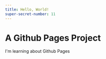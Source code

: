 ```yaml
---
title: Hello, World!
super-secret-number: 11
---
```


# A Github Pages Project

I'm learning about Github Pages
